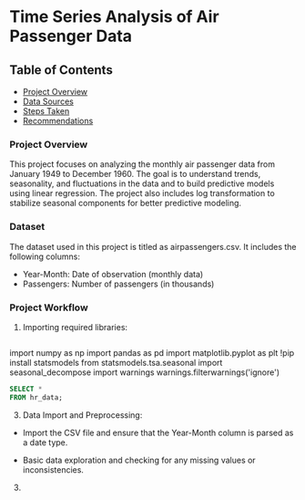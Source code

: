 # Time Series Analysis of Air Passenger Data

## Table of Contents

- [Project Overview](#project-overview)
- [Data Sources](#data-sources)
- [Steps Taken](#steps-taken)
- [Recommendations](#recommendations)

### Project Overview

This project focuses on analyzing the monthly air passenger data from January 1949 to December 1960. The goal is to understand trends, seasonality, and fluctuations in the data and to build predictive models using linear regression. The project also includes log transformation to stabilize seasonal components for better predictive modeling.

### Dataset

The dataset used in this project is titled as airpassengers.csv. It includes the following columns:

- Year-Month: Date of observation (monthly data)
- Passengers: Number of passengers (in thousands)

### Project Workflow

1. Importing required libraries:
   ``` python
import numpy as np
import pandas as pd
import matplotlib.pyplot as plt
!pip install statsmodels
from statsmodels.tsa.seasonal import seasonal_decompose
import warnings
warnings.filterwarnings('ignore')

``` SQL
SELECT *
FROM hr_data;
```
3. Data Import and Preprocessing:
- Import the CSV file and ensure that the Year-Month column is parsed as a date type.

- Basic data exploration and checking for any missing values or inconsistencies.

3. 

